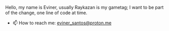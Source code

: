 Hello, my name is Eviner, usually Raykazan is my gametag;
I want to be part of the change, one line of code at time.
- 📫 How to reach me: eviner_santos@proton.me
<!---
Raykazan/Raykazan is a ✨ special ✨ repository because its `README.md` (this file) appears on your GitHub profile.
You can click the Preview link to take a look at your changes.
--->
